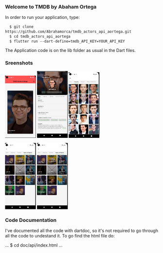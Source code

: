 ### Welcome to TMDB by Abaham Ortega

In order to run your application, type:

```
  $ git clone https://github.com/Abrahamorca/tmdb_actors_api_aortega.git
  $ cd tmdb_actors_api_aortega
  $ flutter run --dart-define=tmdb_API_KEY=YOUR_API_KEY
```

The Application code is on the lib folder as usual in the Dart files.
</br>

### Sreenshots

<p align="left">
<img width="20%" src="https://github.com/Abrahamorca/tmdb_actors_api_aortega/blob/master/MainScreen.jpg" />

 <img width="20%" src="https://github.com/Abrahamorca/tmdb_actors_api_aortega/blob/master/About_Actor.jpg" />

 <img width="20%" src="https://github.com/Abrahamorca/tmdb_actors_api_aortega/blob/master/Images.jpg" />
</p>
<p align="left">
  <img width="20%" src="https://github.com/Abrahamorca/tmdb_actors_api_aortega/blob/master/TV_Cast.jpg" />

  <img width="20%" src="https://github.com/Abrahamorca/tmdb_actors_api_aortega/blob/master/TV_Cast.jpg" />
</p>

### Code Documentation

I've documented all the code with dartdoc, so it's not required to go through all the code to
undestand it. To go find the html file do:

... $ cd doc/api/index.html ...